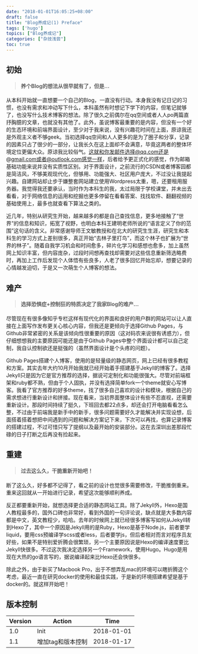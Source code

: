 ```yaml
---
date: "2018-01-01T16:05:25+08:00"
draft: false
title: "Blog养成记(1) Preface"
tags: ['hugo']
topics: ["Blog养成记"]
categories: ["杂技浅尝"]
toc: true
---
```


## 初始

> #### 养个Blog的想法从很早就有了，但是...

从本科开始就一直想要一个自己的Blog，一直没有行动。本身我没有记日记的习惯，也没有需求和冲动写下什么，本科虽然有时想记下学下的内容，但笔记就够了，也没写什么技术博客的想法。除了很久之前偶尔在qq空间或者人人po两篇直抒胸臆的文章，也就没有其他了。此外，虽说博客最重要的是内容，但没有一个好的生态环境和前端界面设计，至少对于我来说，没有兴趣花时间在上面，原谅我还是外观主义者不够geek。当初选择qq空间和人人更多的是为了圈子和分享，记录的因素只占了很少的一部分，让我长久在这上面却不会满意，毕竟这两者的整体环境定位更偏大众。原谅我比较俗气。这就和你发邮件选择@qq.com还是@gmail.com或者@outlook.com感觉一样，后者给予更正式化的感觉，作为邮箱基础功能来说并没有实质性区别。对于界面设计，之前流行的CSDN或者博客园都是简洁风，不够美观现代化，但够用、功能强大、社区用户庞大，不过没让我提起兴趣。自建网站却止步于嫌整套网站建立使用Wordpress太重，嗯，还要租用服务器。我觉得我还要承认，当时作为本科生的我，太过局限于学校课堂，并未出去看看，对于网络信息的运用和挖掘也更多停留在看看答案、找找软件、翻翻视频的基础使用上，最多也就查看下算法之类的。

近几年，特别从研究生开始，越来越多的都是自己查找信息，更多地接触了“世界”的信息和知识，拓宽了视野，也明白本科王建明老师所说的“语言定义了你的范围”这句话的含义。非常感谢导师王文敏教授和在北大的研究生生涯，研究生和本科生的学习方式上差别很多，真正开始“去林子里打鸟”，而这个林子也扩展为“世界的林子”。随着自我学习机会和时间愈多，碎片化学习和感想也愈多，加上虽然网上知识丰富，但内容庞杂，过段时间想再查找却需要对这些信息重新筛选略费时，再加上工作后发现个人体悟有些良多，人老了很多回忆开始忘却，想要记录的心情越发迫切，于是又一次萌生个人博客的想法。

## 难产

> #### 选择恐惧症+控制狂的特质决定了我家Blog的难产...

尽管现在有很多像知乎专栏这样有现代化的界面和良好的用户群的网站可以让人直接在上面写作发布更关心核心内容，但我还是更倾向于选择Github Pages，与Github非常紧密的关系是该倾向性很重要的原因（这对码农来说很有诱惑力），但仔细想想我的主要原因可能还是由于Github Pages中整个界面设计都可以自己定制，我自认控制欲还是挺强的（虽然界面设计是个头疼的问题）。

Github Pages搭建个人博客，使用的是轻量级的静态网页，网上已经有很多教程和方案。其实去年大约10月开始我就已经开始着手搭建基于Jekyll的博客了。选择Jekyll只是因为它是官方推荐的选择，据说可定制化和功能很强大。尽管对前端框架和ruby都不熟，但由于个人固执，并没有选择简单fork一个theme就安心写博客。我看了官方推荐的好多theme，找了很多自己喜欢的设计和模块，根据自己的需求想进行重新设计和拼接。现在看来，当初界面整体设计有些不忍直视，还需要重新设计。那段时间持续了挺久，下班回去都22点多，却还会打开电脑看看怎么整，不过由于前端我是新手中的新手，很多问题需要好久才能解决并实现设想，后面搭着搭着想把中间遇到的问题和解决方案记下来，下次可以再找，也算记录博客的搭建过程，不过可惜只写了提纲以及最开始的安装部分。这在去深圳出差那段忙碌的日子打断之后再没有捡起来。

## 重建

> #### 过去这么久，干脆重新开始吧！

断了这么久，好多都不记得了，看之前的设计也觉很多需要修改，干脆推倒重来。重来这回就从一开始进行记录，希望这次能够顺利养成。

反正都要重新开始，就想选择更合适的静态网站工具。除了Jekyll外，Hexo是国人教程最多的，国外口碑也非常好，看到外国的一句评论说，缺点就是大多数内容都是中文，英文教程少，哈哈。去年的时候网上就已经很多博客写如何从Jekyll转到Hexo了，其中一个原因是Jekyll用的是Ruby，Hexo是基于Node.js，前者要学liquid，要用css预编译学scss或者less，后者要学js，但后者相对而言对程序员友好些，如果不是特别爱折腾会很繁琐，另一个主要原因说是Hexo的编译速度要比Jekyll快很多。不过这次我决定选择另一个Framework，使用Hugo。Hugo是用现在大热的go语言写的，据说编译起来比Hexo还会快很多。

除此之外，由于新买了Macbook Pro，出于不想弄乱mac的环境可以瞎折腾这个考虑，最近一直在研究docker的使用和最佳实践，于是新的环境搭建希望是基于docker的。就这样开始吧！



## 版本控制

| Version | Action           | Time       |
| ------- | ---------------- | ---------- |
| 1.0     | Init             | 2018-01-01 |
| 1.1     | 增加tag和版本控制  | 2018-01-17 |




